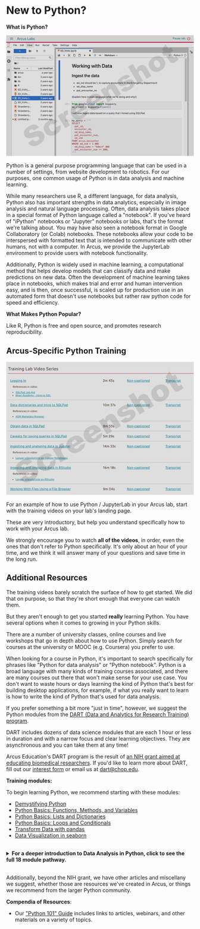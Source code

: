 <!--
link:   https://storage.googleapis.com/chop-dbhi-arcus-education-website-assets/css/styles.css
script: https://kit.fontawesome.com/83b2343bd4.js
title: Arcus Labs Orientation
-->

# New to Python?

**What is Python?**

![""](media/jupyterlab.png)<!-- style = "max-width:400px; float:left; margin-right: 2rem; margin-bottom: 2rem;"-->

Python is a general purpose programming language that can be used in a number of settings, from website development to robotics.  For our purposes, one common usage of Python is in data analysis and machine learning.  

While many researchers use R, a different language, for data analysis, Python also has important strengths in data analytics, especially in image analysis and natural language processing.  Often, data analysis takes place in a special format of Python language called a "notebook".  If you've heard of "iPython" notebooks or "Jupyter" notebooks or labs, that's the format we're talking about.  You may have also seen a notebook format in Google Collaboratory (or Colab) notebooks.  These notebooks allow your code to be interspersed with formatted text that is intended to communicate with other humans, not with a computer.  In Arcus, we provide the JupyterLab environment to provide users with notebook functionality.

Additionally, Python is widely used in machine learning, a computational method that helps develop models that can classify data and make predictions on new data.  Often the development of machine learning takes place in notebooks, which makes trial and error and human intervention easy, and is then, once successful, is scaled up for production use in an automated form that doesn't use notebooks but rather raw python code for speed and efficiency.

**What Makes Python Popular?**

Like R, Python is free and open source, and promotes research reproducibility.

## Arcus-Specific Python Training

![""](media/training_videos.png)<!--
style = "max-width:400px; float:right; margin-left: 2em;"-->

For an example of how to use Python / JupyterLab in your Arcus lab, start with the training videos on your lab's landing page.

These are very introductory, but help you understand specifically how to work with  your Arcus lab.  

We strongly encourage you to watch **all of the videos**, in order, even the ones that don't refer to Python specifically.  It's only about an hour of your time, and we think it will answer many of your questions and save time in the long run.

## Additional Resources

The training videos barely scratch the surface of how to get started.  We did that on purpose, so that they're short enough that everyone can watch them.

But they aren't enough to get you started **really** learning Python.  You have several options when it comes to growing in your Python skills.

There are a number of university classes, online courses and live workshops that go in depth about how to use Python.  Simply search for courses at the university or MOOC (e.g. Coursera) you prefer to use.  

<div class = "warning">
When looking for a course in Python, it's important to search specifically for phrases like "Python for data analysis" or "Python notebook".  Python is a broad language with many kinds of training courses associated, and there are many courses out there that won't make sense for your use case.  You don't want to waste hours or days learning the kind of Python that's best for building desktop applications, for example, if what you really want to learn is how to write the kind of Python that's used for data analysis.

</div>

If you prefer something a bit more "just in time", however, we suggest the Python modules from the [DART (Data and Analytics for Research Training) program](https://arcus.github.io/education_modules/).

DART includes dozens of data science modules that are each 1 hour or less in duration and with a narrow focus and clear learning objectives.  They are asynchronous and you can take them at any time!

<div class = "cool-fact">

Arcus Education's DART program is the result of [an NIH grant aimed at educating biomedical researchers](https://www.research.chop.edu/announcements/dbhi-and-drexel-collaborate-to-advance-biomedical-data-science-education).
If you'd like to learn more about DART, fill out our [interest form](https://redcap.link/dart-interest) or email us at dart@chop.edu.

</div>

**Training modules:**

To begin learning Python, we recommend starting with these modules: 

* [Demystifying Python](https://liascript.github.io/course/?https://raw.githubusercontent.com/arcus/education_modules/main/demystifying_python/demystifying_python.md)
* [Python Basics: Functions, Methods, and Variables](https://liascript.github.io/course/?https://raw.githubusercontent.com/arcus/education_modules/main/python_basics_variables_functions_methods/python_basics_variables_functions_methods.md)
* [Python Basics: Lists and Dictionaries](https://liascript.github.io/course/?https://raw.githubusercontent.com/arcus/education_modules/main/python_basics_lists_dictionaries/python_basics_lists_dictionaries.md)
* [Python Basics: Loops and Conditionals](https://liascript.github.io/course/?https://raw.githubusercontent.com/arcus/education_modules/main/python_basics_loops_conditionals/python_basics_loops_conditionals.md)
* [Transform Data with pandas](https://liascript.github.io/course/?https://raw.githubusercontent.com/arcus/education_modules/main/pandas_transform/pandas_transform.md)
* [Data Visualization in seaborn](https://liascript.github.io/course/?https://raw.githubusercontent.com/arcus/education_modules/main/data_visualization_in_seaborn/data_visualization_in_seaborn.md)


<br>
<details>
<summary><strong>For a deeper introduction to Data Analysis in Python, click to see the full 18 module pathway.</strong></summary>
<br>
<hr>
<br>
<table>
<thead>
<tr>
<th>Order</th>
<th>Module</th>
<th>Description</th>
<th>Estimated Time</th>
</tr>
</thead>
<tbody>
<tr>
<td>1</td>
<td><a href="https://liascript.github.io/course/?https://raw.githubusercontent.com/arcus/education_modules/main/reproducibility/reproducibility.md">Reproducibility, Generalizability, and Reuse</a></td>
<td>This module provides learners with an approachable introduction to the concepts and impact of <strong>research reproducibility</strong>, <strong>generalizability</strong>, and <strong>data reuse</strong>, and how technical approaches can help make these goals more attainable.</td>
<td>60 min</td>
</tr>
<tr>
<td>2</td>
<td><a href="https://liascript.github.io/course/?https://raw.githubusercontent.com/arcus/education_modules/main/how_to_troubleshoot/how_to_troubleshoot.md">How to Troubleshoot</a></td>
<td>Learning to use technical methods like coding and version control in your research inevitably means running into problems.  Learn practical methods for troubleshooting and moving past error codes and other difficulties.</td>
<td>30 min</td>
</tr>
<tr>
<td>3</td>
<td><a href="https://liascript.github.io/course/?https://raw.githubusercontent.com/arcus/education_modules/main/learning_to_learn/learning_to_learn.md">Learning to Learn Data Science</a></td>
<td>Discover how learning data science is different than learning other subjects.</td>
<td>20 min</td>
</tr>
<tr>
<td>4</td>
<td><a href="https://liascript.github.io/course/?https://raw.githubusercontent.com/arcus/education_modules/main/demystifying_python/demystifying_python.md">Demystifying Python</a></td>
<td>This module introduces the Python programming language, explores why Python is useful in research, and describes how to download Python and Jupyter.</td>
<td>20 min</td>
</tr>
<tr>
<td>5</td>
<td><a href="https://liascript.github.io/course/?https://raw.githubusercontent.com/arcus/education_modules/main/directories_and_file_paths/directories_and_file_paths.md">Directories and File Paths</a></td>
<td>In this module, learners will explore what a directory is and how to describe the location of a file using its file path.</td>
<td>15 min</td>
</tr>
<tr>
<td>6</td>
<td><a href="https://liascript.github.io/course/?https://raw.githubusercontent.com/arcus/education_modules/main/python_basics_variables_functions_methods/python_basics_variables_functions_methods.md">Python Basics: Functions, Methods, and Variables</a></td>
<td>Learn the foundations of writing Python code, including the use of functions, methods, and variables.</td>
<td>20 min</td>
</tr>
<tr>
<td>7</td>
<td><a href="https://liascript.github.io/course/?https://raw.githubusercontent.com/arcus/education_modules/main/python_basics_lists_dictionaries/python_basics_lists_dictionaries.md">Python Basics: Lists and Dictionaries</a></td>
<td>Learn about collection objects, specifically lists and dictionaries, in Python.</td>
<td>15 min</td>
</tr>
<tr>
<td>8</td>
<td><a href="https://liascript.github.io/course/?https://raw.githubusercontent.com/arcus/education_modules/main/python_basics_loops_conditionals/python_basics_loops_conditionals.md">Python Basics: Loops and Conditionals</a></td>
<td>Learn how to use loops and conditional statements in Python.</td>
<td>20 min</td>
</tr>
<tr>
<td>9</td>
<td><a href="https://liascript.github.io/course/?https://raw.githubusercontent.com/arcus/education_modules/main/python_basics_exercise/python_basics_exercise.md">Python Basics: Exercise</a></td>
<td>Practice the skills acquired in the Python Basics sequence by working through an exercise.</td>
<td>30 min</td>
</tr>
<tr>
<td>10</td>
<td><a href="https://liascript.github.io/course/?https://raw.githubusercontent.com/arcus/education_modules/main/pandas_transform/pandas_transform.md">Transform Data with pandas</a></td>
<td>This is an introduction to transforming data using a Python library named pandas.</td>
<td>60 min</td>
</tr>
<tr>
<td>11</td>
<td><a href="https://liascript.github.io/course/?https://raw.githubusercontent.com/arcus/education_modules/main/tidy_data/tidy_data.md">Tidy Data</a></td>
<td>Tidy is a technical term in data analysis and describes an optimal way for organizing data that will be analyzed computationally.</td>
<td>45 min</td>
</tr>
<tr>
<td>12</td>
<td><a href="https://liascript.github.io/course/?https://raw.githubusercontent.com/arcus/education_modules/main/data_visualization_in_open_source_software/data_visualization_in_open_source_software.md">Data Visualization in Open Source Software</a></td>
<td>Introduction to principles of data vizualization and typical data vizualization workflows using two common open source libraries: ggplot2 and seaborn.</td>
<td>20 min</td>
</tr>
<tr>
<td>13</td>
<td><a href="https://liascript.github.io/course/?https://raw.githubusercontent.com/arcus/education_modules/main/data_visualization_in_seaborn/data_visualization_in_seaborn.md">Data Visualization in seaborn</a></td>
<td>This module includes code and explanations for several popular data visualizations using python&#39;s seaborn library. It also includes examples of how to modify seaborn plots to customize them for different uses.</td>
<td>60 min</td>
</tr>
<tr>
<td>14</td>
<td><a href="https://liascript.github.io/course/?https://raw.githubusercontent.com/arcus/education_modules/main/intro_to_nhst/intro_to_nhst.md">Introduction to Null Hypothesis Significance Testing</a></td>
<td>This is an introduction to NHST for biomedical researchers.</td>
<td>40 min</td>
</tr>
<tr>
<td>15</td>
<td><a href="https://liascript.github.io/course/?https://raw.githubusercontent.com/arcus/education_modules/main/statistical_tests/statistical_tests.md">Statistical Tests in Open Source Software</a></td>
<td>This module provides an overview of the most commonly used kinds of statistical tests and links to code for running many of them in both R and python.</td>
<td>20 min</td>
</tr>
<tr>
<td>16</td>
<td><a href="https://liascript.github.io/course/?https://raw.githubusercontent.com/arcus/education_modules/main/python_practice/python_practice.md">Python Practice</a></td>
<td>Use the basics of Python coding, data transformation, and data visualization to work with real data.</td>
<td>60 min</td>
</tr>
<tr>
<td>17</td>
<td><a href="https://liascript.github.io/course/?https://raw.githubusercontent.com/arcus/education_modules/main/demystifying_machine_learning/demystifying_machine_learning.md">Demystifying Machine Learning</a></td>
<td>An approachable and practical introduction to machine learning for biomedical researchers.</td>
<td>60 min</td>
</tr>
<tr>
<td>18</td>
<td><a href="https://liascript.github.io/course/?https://raw.githubusercontent.com/arcus/education_modules/main/bias_variance_tradeoff/bias_variance_tradeoff.md">Understanding the Bias-Variance Tradeoff</a></td>
<td>The bias-variance tradeoff is a central issue in nearly all machine learning analyses. This module explains what the tradeoff is, why it matters for machine learning, and what you can do to manage it in your own analyses.</td>
<td>20 min</td>
</tr>
</tbody>
</table>
<br>
<hr>
<br>
</details>
<br>

Additionally, beyond the NIH grant, we have other articles and miscellany we suggest, whether those are resources we've created in Arcus, or things we recommend from the larger Python community.

**Compendia of Resources**:

* Our ["Python 101" Guide](https://education.arcus.chop.edu/guides/python-101/) includes links to articles, webinars, and other materials on a variety of topics.
